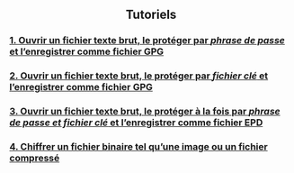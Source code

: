 <style type="text/css">
h2
{
    text-align: center;
}
</style>
## Tutoriels

### [1. Ouvrir un fichier texte brut, le protéger par *phrase de passe* et l’enregistrer comme fichier GPG](open_plain_text_protect_with_passphrase/passphrase_protection.htm)

### [2. Ouvrir un fichier texte brut, le protéger par *fichier clé* et l’enregistrer comme fichier GPG](open_plain_text_protect_with_key_file/key_file_protection.htm)

### [3. Ouvrir un fichier texte brut, le protéger à la fois par *phrase de passe et fichier clé* et l’enregistrer comme fichier EPD](open_plain_text_protect_with_key_and_passphrase/double_protection.htm)

### [4. Chiffrer un fichier binaire tel qu’une image ou un fichier compressé](encrypt_binary_file/binary_file.htm)